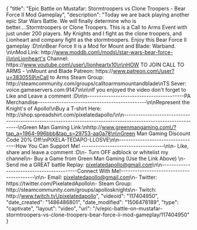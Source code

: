 {
    "title": "Epic Battle on Mustafar: Stormtroopers vs Clone Troopers - Bear Force II Mod Gameplay",
    "description": "Today we are back playing another epic Star Wars Battle.  We will finally determine who is better....Stormtroopers or Clone Troopers.  This is a Call to Arms Event with just under 200 players.  My Knights and I fight as the clone troopers, and Lionheart and company fight as the stormtroopers.  Enjoy this Bear Force II gameplay :D\n\nBear Force II is a Mod for Mount and Blade: Warband. \n\nMod Link: http:\/\/www.moddb.com\/mods\/star-wars-bear-force-ii\n\nLionheart's Channel: https:\/\/www.youtube.com\/user\/lionheartx10\n\nHOW TO JOIN CALL TO ARMS - \nMount and Blade Patreon: https:\/\/www.patreon.com\/user?u=3830559\nCall to Arms Steam Group: http:\/\/steamcommunity.com\/groups\/calltoarmsmountandblade\nTS Sever: voice.gameservers.com:9147\n\n\nIf you enjoyed the video don't forget to Like and Leave a comment :D\n\n-----------------------------------------PA Merchandise----------------------------------------------\n\nRepresent the Knight's of Apollo!\nBuy a T-shirt Here: http:\/\/shop.spreadshirt.com\/pixelatedapollo\/\n\n---------------------------------------------------------------------------------------------------------------\nGreen Man Gaming Link:\nhttp:\/\/www.greenmangaming.com\/?tap_a=1964-996bbb&tap_s=29753-aa0a78\n\nGreen Man Gaming Discount Code 20% Off:\nPIXELA-TEDAPO-LLOSVE\n\n----------------------------------How You Can Support Me! -----------------------------------\n\n- Like, share and leave a comment :D\n- Turn OFF adblock or whitelist my channel\n- Buy a Game from Green Man Gaming (Use the Link Above) \n- Send me a GREAT battle Replay: pixelatedapollo@gmail.com\n\n------------------------------------------Connect With Me!-----------------------------------------\n\n- Email: pixelatedapollo@gmail.com\n- Twitter: https:\/\/twitter.com\/PixelatedApollo\n- Steam Group:  http:\/\/steamcommunity.com\/groups\/apollosknights\n- Twitch: http:\/\/www.twitch.tv\/pixelatedapollo",
    "videoid": "117404950",
    "date_created": "1486486801",
    "date_modified": "1506478189",
    "type": "captivate",
    "layout": "video",
    "url": "\/v\/epic-battle-on-mustafar-stormtroopers-vs-clone-troopers-bear-force-ii-mod-gameplay\/117404950"
}